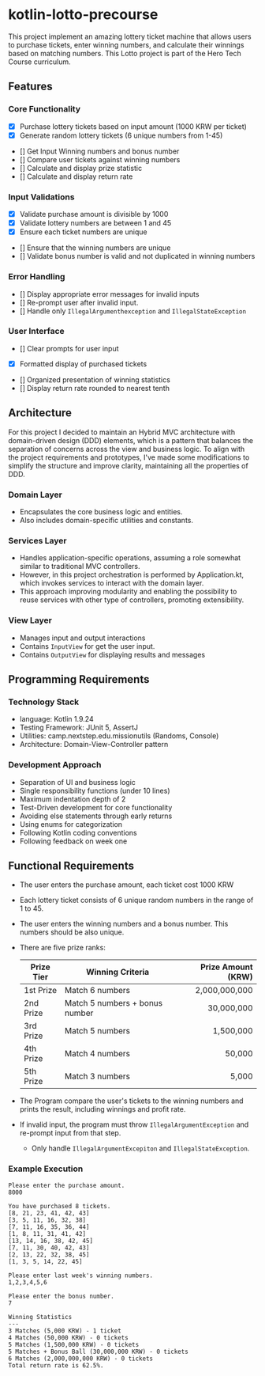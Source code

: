 # kotlin-lotto-precourse

This project implement an amazing lottery ticket machine that allows users to purchase tickets, enter winning numbers, and calculate their winnings based on matching numbers.
This Lotto project is part of the Hero Tech Course curriculum.

## Features

### Core Functionality

- [x] Purchase lottery tickets based on input amount (1000 KRW per ticket)
- [x] Generate random lottery tickets (6 unique numbers from 1-45)
- [] Get Input Winning numbers and bonus number
- [] Compare user tickets against winning numbers
- [] Calculate and display prize statistic
- [] Calculate and display return rate

### Input Validations

- [x] Validate purchase amount is divisible by 1000
- [x] Validate lottery numbers are between 1 and 45
- [x] Ensure each ticket numbers are unique
- [] Ensure that the winning numbers are unique
- [] Validate bonus number is valid and not duplicated in winning numbers

### Error Handling

- [] Display appropriate error messages for invalid inputs
- [] Re-prompt user after invalid input.
- [] Handle only `IllegalArgumenthexception` and `IllegalStateException`

### User Interface

- [] Clear prompts for user input
- [x] Formatted display of purchased tickets
- [] Organized presentation of winning statistics
- [] Display return rate rounded to nearest tenth

## Architecture

For this project I decided to maintain an Hybrid MVC architecture with domain-driven design (DDD) elements, which is a pattern that balances the separation of concerns across the view and business logic.
To align with the project requirements and prototypes, I've made some modifications to simplify the structure and improve clarity, maintaining all the properties of DDD.

### Domain Layer

- Encapsulates the core business logic and entities.
- Also includes domain-specific utilities and constants.

### Services Layer

- Handles application-specific operations, assuming a role somewhat similar to traditional MVC controllers.
- However, in this project orchestration is performed by Application.kt, which invokes services to interact with the domain layer.
- This approach improving modularity and enabling the possibility to reuse services with other type of controllers, promoting extensibility.

### View Layer

- Manages input and output interactions
- Contains `InputView` for get the user input.
- Contains `OutputView` for displaying results and messages

## Programming Requirements

### Technology Stack

- language: Kotlin 1.9.24
- Testing Framework: JUnit 5, AssertJ
- Utilities: camp.nextstep.edu.missionutils (Randoms, Console)
- Architecture: Domain-View-Controller pattern

### Development Approach

- Separation of UI and business logic
- Single responsibility functions (under 10 lines)
- Maximum indentation depth of 2
- Test-Driven development for core functionality
- Avoiding else statements through early returns
- Using enums for categorization
- Following Kotlin coding conventions
- Following feedback on week one

## Functional Requirements

- The user enters the purchase amount, each ticket cost 1000 KRW
- Each lottery ticket consists of 6 unique random numbers in the range of 1 to 45.
- The user enters the winning numbers and a bonus number. This numbers should be also unique.
- There are five prize ranks:

  | Prize Tier | Winning Criteria               | Prize Amount (KRW) |
  | ---------- | ------------------------------ | -----------------: |
  | 1st Prize  | Match 6 numbers                |      2,000,000,000 |
  | 2nd Prize  | Match 5 numbers + bonus number |         30,000,000 |
  | 3rd Prize  | Match 5 numbers                |          1,500,000 |
  | 4th Prize  | Match 4 numbers                |             50,000 |
  | 5th Prize  | Match 3 numbers                |              5,000 |

- The Program compare the user's tickets to the winning numbers and prints the result, including winnings and profit rate.
- If invalid input, the program must throw `IllegalArgumentException` and re-prompt input from that step.
  - Only handle `IllegalArgumentExcepiton` and `IllegalStateException`.

### Example Execution

```
Please enter the purchase amount.
8000

You have purchased 8 tickets.
[8, 21, 23, 41, 42, 43]
[3, 5, 11, 16, 32, 38]
[7, 11, 16, 35, 36, 44]
[1, 8, 11, 31, 41, 42]
[13, 14, 16, 38, 42, 45]
[7, 11, 30, 40, 42, 43]
[2, 13, 22, 32, 38, 45]
[1, 3, 5, 14, 22, 45]

Please enter last week's winning numbers.
1,2,3,4,5,6

Please enter the bonus number.
7

Winning Statistics
---
3 Matches (5,000 KRW) - 1 ticket
4 Matches (50,000 KRW) - 0 tickets
5 Matches (1,500,000 KRW) - 0 tickets
5 Matches + Bonus Ball (30,000,000 KRW) - 0 tickets
6 Matches (2,000,000,000 KRW) - 0 tickets
Total return rate is 62.5%.
```
